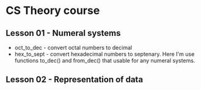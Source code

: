 CS Theory course
================

Lesson 01 - Numeral systems
---------------------------
* oct_to_dec - convert octal numbers to decimal
* hex_to_sept - convert hexadecimal numbers to septenary. Here I'm use functions to_dec() and from_dec() that usable for any numeral systems.

Lesson 02 - Representation of data
----------------------------------